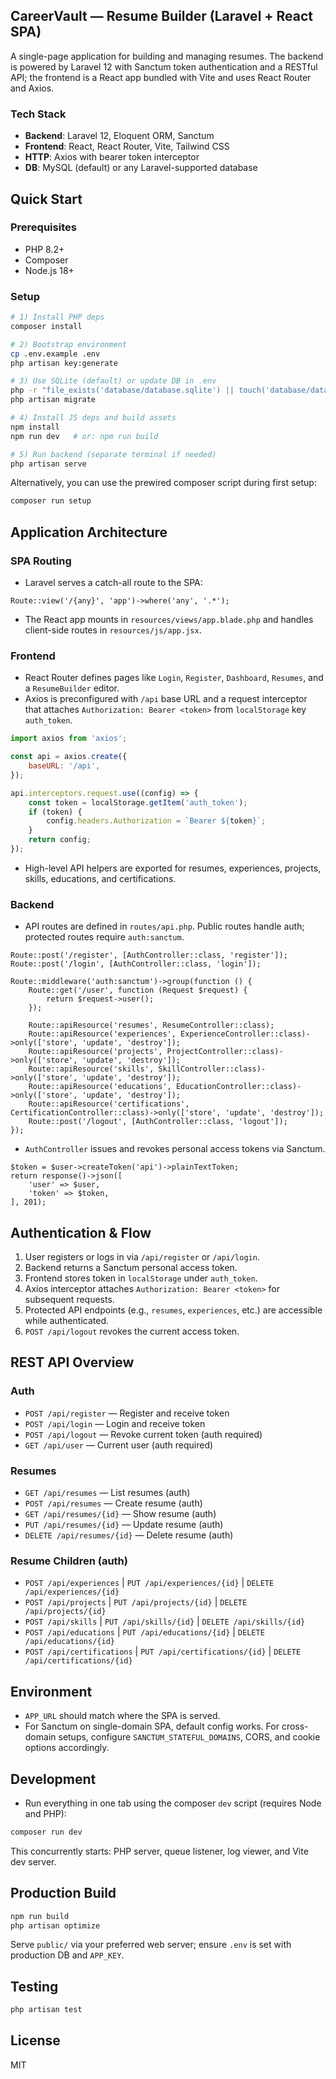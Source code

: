 ## CareerVault — Resume Builder (Laravel + React SPA)

A single-page application for building and managing resumes. The backend is powered by Laravel 12 with Sanctum token authentication and a RESTful API; the frontend is a React app bundled with Vite and uses React Router and Axios.

### Tech Stack

-   **Backend**: Laravel 12, Eloquent ORM, Sanctum
-   **Frontend**: React, React Router, Vite, Tailwind CSS
-   **HTTP**: Axios with bearer token interceptor
-   **DB**: MySQL (default) or any Laravel-supported database

## Quick Start

### Prerequisites

-   PHP 8.2+
-   Composer
-   Node.js 18+

### Setup

```bash
# 1) Install PHP deps
composer install

# 2) Bootstrap environment
cp .env.example .env
php artisan key:generate

# 3) Use SQLite (default) or update DB in .env
php -r "file_exists('database/database.sqlite') || touch('database/database.sqlite');"
php artisan migrate

# 4) Install JS deps and build assets
npm install
npm run dev   # or: npm run build

# 5) Run backend (separate terminal if needed)
php artisan serve
```

Alternatively, you can use the prewired composer script during first setup:

```bash
composer run setup
```

## Application Architecture

### SPA Routing

-   Laravel serves a catch-all route to the SPA:

```5:5:routes/web.php
Route::view('/{any}', 'app')->where('any', '.*');
```

-   The React app mounts in `resources/views/app.blade.php` and handles client-side routes in `resources/js/app.jsx`.

### Frontend

-   React Router defines pages like `Login`, `Register`, `Dashboard`, `Resumes`, and a `ResumeBuilder` editor.
-   Axios is preconfigured with `/api` base URL and a request interceptor that attaches `Authorization: Bearer <token>` from `localStorage` key `auth_token`.

```1:15:resources/js/services/api.js
import axios from 'axios';

const api = axios.create({
    baseURL: '/api',
});

api.interceptors.request.use((config) => {
    const token = localStorage.getItem('auth_token');
    if (token) {
        config.headers.Authorization = `Bearer ${token}`;
    }
    return config;
});
```

-   High-level API helpers are exported for resumes, experiences, projects, skills, educations, and certifications.

### Backend

-   API routes are defined in `routes/api.php`. Public routes handle auth; protected routes require `auth:sanctum`.

```13:28:routes/api.php
Route::post('/register', [AuthController::class, 'register']);
Route::post('/login', [AuthController::class, 'login']);

Route::middleware('auth:sanctum')->group(function () {
    Route::get('/user', function (Request $request) {
        return $request->user();
    });

    Route::apiResource('resumes', ResumeController::class);
    Route::apiResource('experiences', ExperienceController::class)->only(['store', 'update', 'destroy']);
    Route::apiResource('projects', ProjectController::class)->only(['store', 'update', 'destroy']);
    Route::apiResource('skills', SkillController::class)->only(['store', 'update', 'destroy']);
    Route::apiResource('educations', EducationController::class)->only(['store', 'update', 'destroy']);
    Route::apiResource('certifications', CertificationController::class)->only(['store', 'update', 'destroy']);
    Route::post('/logout', [AuthController::class, 'logout']);
});
```

-   `AuthController` issues and revokes personal access tokens via Sanctum.

```27:33:app/Http/Controllers/Api/AuthController.php
$token = $user->createToken('api')->plainTextToken;
return response()->json([
    'user' => $user,
    'token' => $token,
], 201);
```

## Authentication & Flow

1. User registers or logs in via `/api/register` or `/api/login`.
2. Backend returns a Sanctum personal access token.
3. Frontend stores token in `localStorage` under `auth_token`.
4. Axios interceptor attaches `Authorization: Bearer <token>` for subsequent requests.
5. Protected API endpoints (e.g., `resumes`, `experiences`, etc.) are accessible while authenticated.
6. `POST /api/logout` revokes the current access token.

## REST API Overview

### Auth

-   `POST /api/register` — Register and receive token
-   `POST /api/login` — Login and receive token
-   `POST /api/logout` — Revoke current token (auth required)
-   `GET /api/user` — Current user (auth required)

### Resumes

-   `GET /api/resumes` — List resumes (auth)
-   `POST /api/resumes` — Create resume (auth)
-   `GET /api/resumes/{id}` — Show resume (auth)
-   `PUT /api/resumes/{id}` — Update resume (auth)
-   `DELETE /api/resumes/{id}` — Delete resume (auth)

### Resume Children (auth)

-   `POST /api/experiences` | `PUT /api/experiences/{id}` | `DELETE /api/experiences/{id}`
-   `POST /api/projects` | `PUT /api/projects/{id}` | `DELETE /api/projects/{id}`
-   `POST /api/skills` | `PUT /api/skills/{id}` | `DELETE /api/skills/{id}`
-   `POST /api/educations` | `PUT /api/educations/{id}` | `DELETE /api/educations/{id}`
-   `POST /api/certifications` | `PUT /api/certifications/{id}` | `DELETE /api/certifications/{id}`

## Environment

-   `APP_URL` should match where the SPA is served.
-   For Sanctum on single-domain SPA, default config works. For cross-domain setups, configure `SANCTUM_STATEFUL_DOMAINS`, CORS, and cookie options accordingly.

## Development

-   Run everything in one tab using the composer `dev` script (requires Node and PHP):

```bash
composer run dev
```

This concurrently starts: PHP server, queue listener, log viewer, and Vite dev server.

## Production Build

```bash
npm run build
php artisan optimize
```

Serve `public/` via your preferred web server; ensure `.env` is set with production DB and `APP_KEY`.

## Testing

```bash
php artisan test
```

## License

MIT
